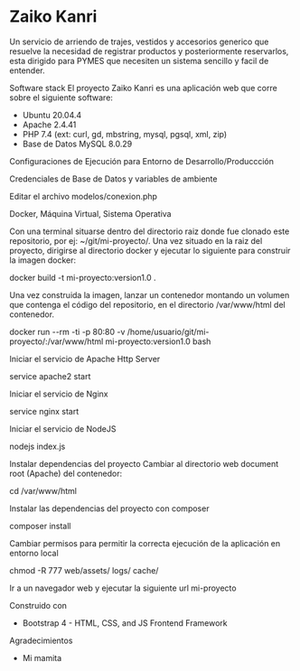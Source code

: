 # Zaiko Kanri


Un servicio de arriendo de trajes, vestidos y accesorios generico que resuelve la necesidad de registrar productos y posteriormente reservarlos, esta dirigido para PYMES que necesiten un sistema sencillo y facil de entender.

Software stack
El proyecto Zaiko Kanri es una aplicación web que corre sobre el siguiente software:

- Ubuntu 20.04.4
- Apache 2.4.41
- PHP 7.4 (ext: curl, gd, mbstring, mysql, pgsql, xml, zip)
- Base de Datos MySQL 8.0.29

Configuraciones de Ejecución para Entorno de Desarrollo/Produccción




Credenciales de Base de Datos y variables de ambiente

Editar el archivo modelos/conexion.php


Docker, Máquina Virtual, Sistema Operativa

Con una terminal situarse dentro del directorio raiz donde fue clonado este repositorio, por ej: ~/git/mi-proyecto/.
Una vez situado en la raiz del proyecto, dirigirse al directorio docker y ejecutar lo siguiente para construir la imagen docker:

docker build -t mi-proyecto:version1.0 .



Una vez construida la imagen, lanzar un contenedor montando un volumen que contenga el código del repositorio, en el directorio /var/www/html del contenedor.

docker run --rm -ti -p 80:80 -v /home/usuario/git/mi-proyecto/:/var/www/html mi-proyecto:version1.0 bash


Iniciar el servicio de Apache Http Server

service apache2 start


Iniciar el servicio de Nginx

service nginx start


Iniciar el servicio de NodeJS

nodejs index.js



Instalar dependencias del proyecto
Cambiar al directorio web document root (Apache) del contenedor:

cd /var/www/html


Instalar las dependencias del proyecto con composer

composer install


Cambiar permisos para permitir la correcta ejecución de la aplicación en entorno local

chmod -R 777 web/assets/ logs/ cache/


Ir a un navegador web y ejecutar la siguiente url mi-proyecto

Construido con

- Bootstrap 4 - HTML, CSS, and JS Frontend Framework

Agradecimientos

- Mi mamita
